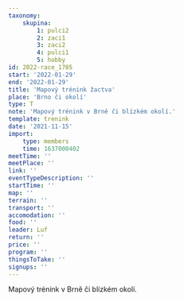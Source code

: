 ```yaml
---
taxonomy:
    skupina:
        1: pulci2
        2: zaci1
        3: zaci2
        4: pulci1
        5: hobby
id: 2022-race_1705
start: '2022-01-29'
end: '2022-01-29'
title: 'Mapový trénink žactva'
place: 'Brno či okolí'
type: T
note: 'Mapový trénink v Brně či blízkém okolí.'
template: trenink
date: '2021-11-15'
import:
    type: members
    time: 1637000402
meetTime: ''
meetPlace: ''
link: ''
eventTypeDescription: ''
startTime: ''
map: ''
terrain: ''
transport: ''
accomodation: ''
food: ''
leader: Luf
return: ''
price: ''
program: ''
thingsToTake: ''
signups: ''
---
```


Mapový trénink v Brně či blízkém okolí.
